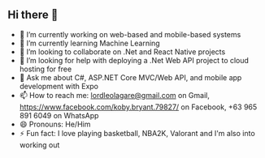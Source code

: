 ## Hi there 👋

- 🔭 I’m currently working on web-based and mobile-based systems
- 🌱 I’m currently learning Machine Learning
- 👯 I’m looking to collaborate on .Net and React Native projects
- 🤔 I’m looking for help with deploying a .Net Web API project to cloud hosting for free
- 💬 Ask me about C#, ASP.NET Core MVC/Web API, and mobile app development with Expo
- 📫 How to reach me: lordleolagare@gmail.com on Gmail, https://www.facebook.com/koby.bryant.79827/ on Facebook, +63 965 891 6049 on WhatsApp
- 😄 Pronouns: He/Him
- ⚡ Fun fact: I love playing basketball, NBA2K, Valorant and I'm also into working out
